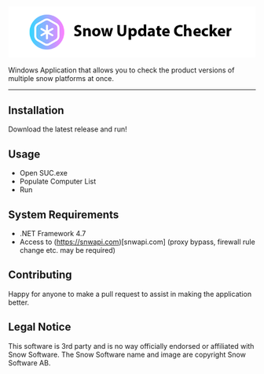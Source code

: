 <a href="http://github.com/goosetuv/snow-recognition-database"><img src="https://github.com/goosetuv/Snow-Update-Checker/blob/master/SUC/Resources/suc-logo.png" title="Snow Update Checker" alt="SUC Logo"></a>

Windows Application that allows you to check the product versions of multiple snow platforms at once. 

---

## Installation

Download the latest release and run!

## Usage

- Open SUC.exe
- Populate Computer List
- Run

## System Requirements

- .NET Framework 4.7
- Access to (https://snwapi.com)[snwapi.com] (proxy bypass, firewall rule change etc. may be required)

## Contributing
Happy for anyone to make a pull request to assist in making the application better.

## Legal Notice
This software is 3rd party and is no way officially endorsed or affiliated with Snow Software.  The Snow Software name and image are copyright Snow Software AB.
